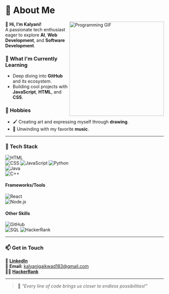 # 🌟 About Me  

<img src="https://media.giphy.com/media/26tn33aiTi1jkl6H6/giphy.gif" align="right" width="300" alt="Programming GIF">


 
👋 **Hi, I’m Kalyani!**  
A passionate tech enthusiast eager to explore **AI**, **Web Development**, and **Software Development**.  

### 🌱 **What I'm Currently Learning**  
- Deep diving into **GitHub** and its ecosystem.  
- Building cool projects with **JavaScript**, **HTML**, and **CSS**.  

### 🎨 **Hobbies**  
- 🖌️ Creating art and expressing myself through **drawing**.  
- 🎵 Unwinding with my favorite **music**.  

---

### 🔧 **Tech Stack**    
![HTML](https://img.shields.io/badge/HTML5-E34F26?style=for-the-badge&logo=html5&logoColor=black)  
![CSS](https://img.shields.io/badge/CSS3-1572B6?style=for-the-badge&logo=css3&logoColor=black) 
![JavaScript](https://img.shields.io/badge/JavaScript-F7DF1E?style=for-the-badge&logo=javascript&logoColor=black)
![Python](https://img.shields.io/badge/Python-3776AB?style=for-the-badge&logo=python&logoColor=black)  
![Java](https://img.shields.io/badge/Java-007396?style=for-the-badge&logo=java&logoColor=white)  
![C++](https://img.shields.io/badge/C++-00599C?style=for-the-badge&logo=cplusplus&logoColor=black) 

#### Frameworks/Tools  
![React](https://img.shields.io/badge/React-61DAFB?style=for-the-badge&logo=react&logoColor=black)  
![Node.js](https://img.shields.io/badge/Node.js-339933?style=for-the-badge&logo=nodedotjs&logoColor=black)  

#### Other Skills  
![GitHub](https://img.shields.io/badge/GitHub-100000?style=for-the-badge&logo=github&logoColor=white)  
![SQL](https://img.shields.io/badge/SQL-4479A1?style=for-the-badge&logo=postgresql&logoColor=black)
![HackerRank](https://img.shields.io/badge/HackerRank-2EC866?style=for-the-badge&logo=hackerrank&logoColor=white)

---

### 📫 **Get in Touch**  
💼 [**LinkedIn**](https://www.linkedin.com/in/kalyani-gaikwad-4727a9265)  
📧 **Email:** kalyanigaikwad183@gmail.com  
👩‍💻 [**HackerRank**](https://www.hackerrank.com/profile/kalyanigaikwad13)

---

> 🌟 *"Every line of code brings us closer to endless possibilities!"*  
